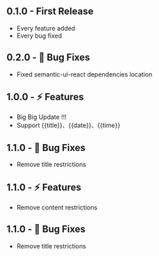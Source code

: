 ## 0.1.0 - First Release
* Every feature added
* Every bug fixed

## 0.2.0 - 🐞 Bug Fixes
* Fixed semantic-ui-react dependencies location

## 1.0.0 - ⚡ Features

* Big Big Update !!!
* Support {{title}}、{{date}}、{{time}}

## 1.1.0 - 🐞 Bug Fixes

* Remove title restrictions

## 1.1.0 - ⚡ Features

* Remove content restrictions


## 1.1.0 - 🐞 Bug Fixes

* Remove title restrictions
